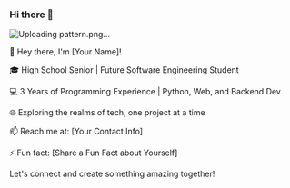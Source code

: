 ### Hi there 👋

![Uploading pattern.png…]()

👋 Hey there, I'm [Your Name]!

🎓 High School Senior | Future Software Engineering Student

💻 3 Years of Programming Experience | Python, Web, and Backend Dev

🌐 Exploring the realms of tech, one project at a time

📫 Reach me at: [Your Contact Info]

⚡ Fun fact: [Share a Fun Fact about Yourself]

Let's connect and create something amazing together!
